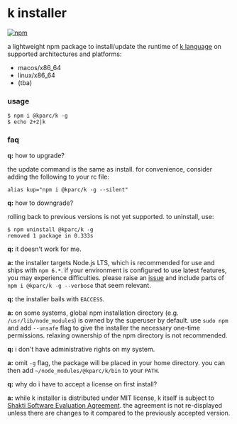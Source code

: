 # k installer
[![npm](https://img.shields.io/npm/v/@kparc/k)](https://www.npmjs.com/package/@kparc/k)

a lightweight npm package to install/update the runtime of [k language](https://shakti.com) on supported architectures and platforms:

* macos/x86_64
* linux/x86_64
* (tba)

### usage

```
$ npm i @kparc/k -g
$ echo 2+2|k
```

### faq

**q:** how to upgrade?

the update command is the same as install. for convenience, consider adding the following to your rc file:
```
alias kup="npm i @kparc/k -g --silent"
```

**q:** how to downgrade?

rolling back to previous versions is not yet supported. to uninstall, use:

```
$ npm uninstall @kparc/k -g
removed 1 package in 0.333s
```

**q:** it doesn't work for me.

**a:** the installer targets Node.js LTS, which is recommended for use and ships with `npm 6.*`. if your environment is configured to use latest features, you may experience difficulties. please raise an [issue](https://github.com/kparc/k/issues/new) and include parts of `npm i @kparc/k -g --verbose` that seem relevant.

**q:** the installer bails with `EACCESS`.

**a:** on some systems, global npm installation directory (e.g. `/usr/lib/node_modules`) is owned by the superuser by default.
use `sudo npm` and add `--unsafe` flag to give the installer the necessary one-time permissions. relaxing ownership of the npm directory is not recommended.

**q:** i don't have administrative rights on my system.

**a:** omit `-g` flag, the package will be placed in your home directory. you can then add `~/node_modules/@kparc/k/bin` to your `PATH`.

**q:** why do i have to accept a license on first install?

**a:** while k installer is distributed under MIT license, k itself is subject to [Shakti Software Evaluation Agreement](https://shakti.com/license.php). the agreement is not re-displayed unless there are changes to it compared to the previously accepted version.
